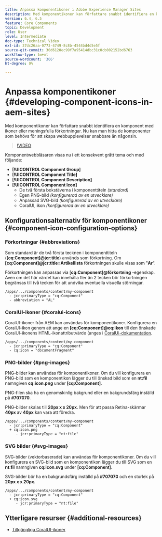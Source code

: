 ```yaml
---
title: Anpassa komponentikoner i Adobe Experience Manager Sites
description: Med komponentikoner kan författare snabbt identifiera en komponent med ikoner eller meningsfulla förkortningar. Nu kan man hitta de komponenter som behövs för att skapa webbupplevelser snabbare än någonsin.
version: 6.4, 6.5
feature: Core Components
topic: Development
role: User
level: Intermediate
doc-type: Technical Video
exl-id: 37dc26aa-0773-4749-8c8b-4544bd4d5e5f
source-git-commit: 30d6120ec99f7a95414dbc31c0cb002152bd6763
workflow-type: tm+mt
source-wordcount: '366'
ht-degree: 0%

---
```


# Anpassa komponentikoner {#developing-component-icons-in-aem-sites}

Med komponentikoner kan författare snabbt identifiera en komponent med ikoner eller meningsfulla förkortningar. Nu kan man hitta de komponenter som behövs för att skapa webbupplevelser snabbare än någonsin.

>[!VIDEO](https://video.tv.adobe.com/v/16778?quality=12&learn=on)

Komponentwebbläsaren visas nu i ett konsekvent grått tema och med följande:

* **[!UICONTROL Component Group]**
* **[!UICONTROL Component Title]**
* **[!UICONTROL Component Description]**
* **[!UICONTROL Component Icon]**
   * De två första bokstäverna i komponenttiteln *(standard)*
   * Egen PNG-bild *(konfigurerad av en utvecklare)*
   * Anpassad SVG-bild *(konfigurerad av en utvecklare)*
   * CoralUI, ikon *(konfigurerad av en utvecklare)*

## Konfigurationsalternativ för komponentikoner {#component-icon-configuration-options}

### Förkortningar {#abbreviations}

Som standard är de två första tecknen i komponenttiteln (**[cq:Component]@jcr:title**) används som förkortning. Om **[cq:Component]@jcr:title=Artikellista** förkortningen skulle visas som &quot;**Ar**&quot;.

Förkortningen kan anpassas via **[cq:Component]@förkortning** -egenskap. Även om det här värdet kan innehålla fler än 2 tecken bör förkortningen begränsas till två tecken för att undvika eventuella visuella störningar.

```plain
/apps/.../components/content/my-component
  - jcr:primaryType = "cq:Component"
  - abbreviation = "AL"
```

### CoralUI-ikoner {#coralui-icons}

CoralUI-ikoner från AEM kan användas för komponentikoner. Konfigurera en CoralUI-ikon genom att ange en **[cq:Component]@cq:ikon** till den önskade CoralUI-ikonens HTML-ikonattributvärde (anges i [CoralUI-dokumentation](https://helpx.adobe.com/experience-manager/6-5/sites/developing/using/reference-materials/coral-ui/coralui3/Coral.Icon.html).

```plain
/apps/.../components/content/my-component
  - jcr:primaryType = "cq:Component"
  - cq:icon = "documentFragment"
```

### PNG-bilder {#png-images}

PNG-bilder kan användas för komponentikoner. Om du vill konfigurera en PNG-bild som en komponentikon lägger du till önskad bild som en **nt:fil** namngiven **cq:icon.png** under **[cq:Component]**.

PNG-filen ska ha en genomskinlig bakgrund eller en bakgrundsfärg inställd på **#707070**.

PNG-bilder skalas till **20px x x 20px**. Men för att passa Retina-skärmar **40px** av **40px** kan vara att föredra.

```plain
/apps/.../components/content/my-component
  - jcr:primaryType = "cq:Component"
  + cq:icon.png
     - jcr:primaryType = "nt:file"
```

### SVG bilder {#svg-images}

SVG-bilder (vektorbaserade) kan användas för komponentikoner. Om du vill konfigurera en SVG-bild som en komponentikon lägger du till SVG som en **nt:fil** namngiven **cq:icon.svg** under **[cq:Component]**.

SVG-bilder bör ha en bakgrundsfärg inställd på **#707070** och en storlek på **20px x x 20px.**

```plain
/apps/.../components/content/my-component
  - jcr:primaryType = "cq:Component"
  + cq:icon.svg
     - jcr:primaryType = "nt:file"
```

## Ytterligare resurser {#additional-resources}

* [Tillgängliga CoralUI-ikoner](https://helpx.adobe.com/experience-manager/6-5/sites/developing/using/reference-materials/coral-ui/coralui3/Coral.Icon.html)

